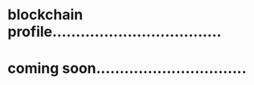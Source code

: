 # blockchain profile....................................
# coming soon................................
